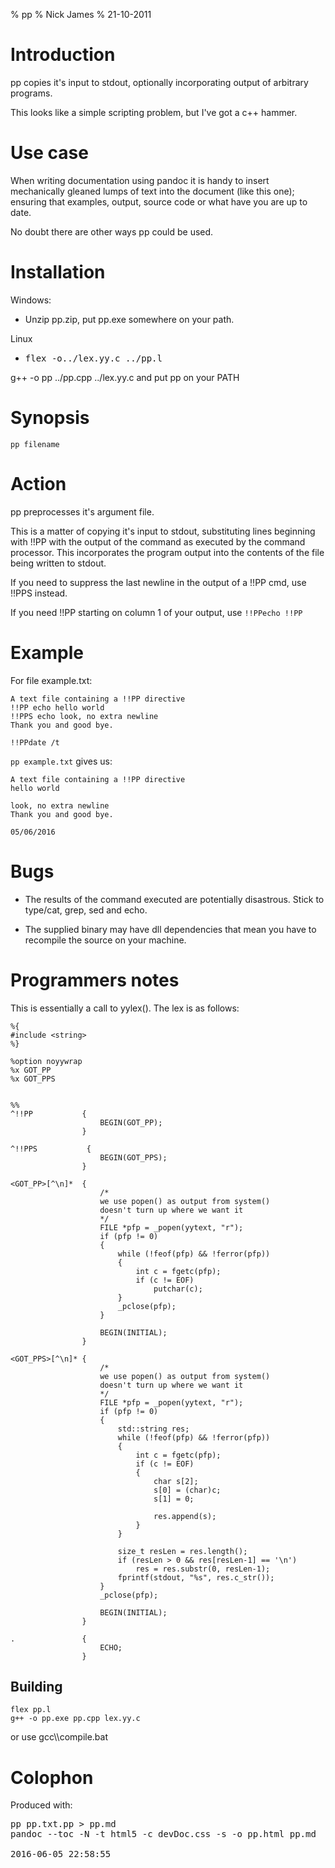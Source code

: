 % pp
% Nick James
% 21-10-2011

# Introduction

pp copies it's input to stdout, optionally 
incorporating output of arbitrary programs. 

This looks like a simple scripting problem, 
but I've got a c++ hammer.

# Use case

When writing documentation using pandoc it is handy to insert
mechanically  gleaned lumps of text into the document (like this one);
ensuring that examples, output, source code or what have you are up
to date.

No doubt there are other ways pp could be used.

# Installation

Windows:
-    Unzip pp.zip, put pp.exe somewhere on your path.

Linux
-    <pre>flex -o../lex.yy.c ../pp.l
g++ -o pp ../pp.cpp ../lex.yy.c
</pre> and put pp on your PATH

# Synopsis
~~~~~
pp filename
~~~~~

# Action

pp preprocesses it's argument file. 

This is a matter of copying it's input to stdout, substituting lines 
beginning with !!PP with the output of the command as executed by the 
command processor. This incorporates the program output into the contents 
of the file being written to stdout.

If you need to suppress the last newline in the output of a !!PP cmd, 
use !!PPS instead.

If you need !!PP starting on column 1 of your output, use `!!PPecho !!PP`

# Example

For file example.txt:

~~~~~
A text file containing a !!PP directive
!!PP echo hello world
!!PPS echo look, no extra newline
Thank you and good bye.

!!PPdate /t
~~~~~

`pp example.txt` gives us: 

~~~~~
A text file containing a !!PP directive
hello world

look, no extra newline
Thank you and good bye.

05/06/2016 

~~~~~


# Bugs

+    The results of the command executed are <span class="warning">potentially disastrous</span>.
Stick to type/cat, grep, sed and echo.

+    The supplied binary may have dll dependencies that mean you have to 
     recompile the source on your machine.

# Programmers notes 

This is essentially a call to yylex(). The lex is as follows:

~~~~~~~ {.lex}
%{
#include <string>
%}

%option noyywrap
%x GOT_PP
%x GOT_PPS


%%
^!!PP           { 
                    BEGIN(GOT_PP); 
                }

^!!PPS           { 
                    BEGIN(GOT_PPS); 
                }

<GOT_PP>[^\n]*  { 
                    /* 
                    we use popen() as output from system() 
                    doesn't turn up where we want it 
                    */
                    FILE *pfp = _popen(yytext, "r");
                    if (pfp != 0)
                    {
                        while (!feof(pfp) && !ferror(pfp))
                        {
                            int c = fgetc(pfp);
                            if (c != EOF)
                                putchar(c);
                        }
                        _pclose(pfp);
                    }

                    BEGIN(INITIAL);
                }

<GOT_PPS>[^\n]* { 
                    /* 
                    we use popen() as output from system() 
                    doesn't turn up where we want it 
                    */
                    FILE *pfp = _popen(yytext, "r");
                    if (pfp != 0)
                    {
                        std::string res;
                        while (!feof(pfp) && !ferror(pfp))
                        {
                            int c = fgetc(pfp);
                            if (c != EOF)
                            {
                                char s[2];
                                s[0] = (char)c;
                                s[1] = 0;

                                res.append(s);
                            }
                        }

                        size_t resLen = res.length();
                        if (resLen > 0 && res[resLen-1] == '\n')
                            res = res.substr(0, resLen-1);
                        fprintf(stdout, "%s", res.c_str());
                    }
                    _pclose(pfp);

                    BEGIN(INITIAL);
                }

.               {
                    ECHO;
                }

~~~~~~~

## Building

~~~~~
flex pp.l
g++ -o pp.exe pp.cpp lex.yy.c
~~~~~

<p>
or use gcc\\compile.bat
</p>

# Colophon

Produced with:
<pre>
pp pp.txt.pp > pp.md
pandoc --toc -N -t html5 -c devDoc.css -s -o pp.html pp.md

2016-06-05 22:58:55
</pre>

